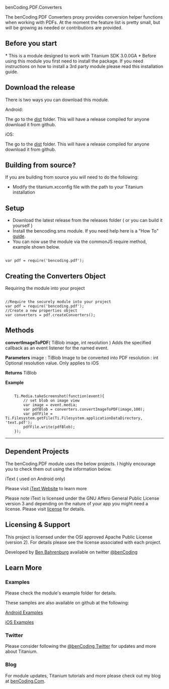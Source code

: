 
benCoding.PDF.Converters

The benCoding.PDF Converters proxy provides conversion helper functions when working with PDFs.  At the moment the feature list is pretty small, but will be growing as needed or contributions are provided. 

<h2>Before you start</h2>
* This is a module designed to work with Titanium SDK 3.0.0GA
* Before using this module you first need to install the package. If you need instructions on how to install a 3rd party module please read this installation guide.

<h2>Download the release</h2>

There is two ways you can download this module. 

Android:

The go to the [dist](https://github.com/benbahrenburg/benCoding.PDF/tree/master/Android/dist) folder. This will have a release compiled for anyone download it from github.

iOS: 

The go to the [dist](https://github.com/benbahrenburg/benCoding.PDF/tree/master/iOS/dist) folder. This will have a release compiled for anyone download it from github.


<h2>Building from source?</h2>

If you are building from source you will need to do the following:
* Modify the titanium.xcconfig file with the path to your Titanium installation

<h2>Setup</h2>

* Download the latest release from the releases folder ( or you can build it yourself )
* Install the bencoding.sms module. If you need help here is a "How To" [guide](https://wiki.appcelerator.org/display/guides/Configuring+Apps+to+Use+Modules). 
* You can now use the module via the commonJS require method, example shown below.

<pre><code>
var pdf = require('bencoding.pdf');
</code></pre>

<h2>Creating the Converters Object</h2>

Requiring the module into your project

<pre><code>
//Require the securely module into your project
var pdf = require('bencoding.pdf');
//Create a new properties object
var converters = pdf.createConverters();
</code></pre>

<h2>Methods</h2>

<b>convertImageToPDF</b>( TiBlob image, int resolution )
Adds the specified callback as an event listener for the named event.

<b>Parameters</b>
image : TiBlob
Image to be converted into PDF
resolution : int
Optional resolution value. Only applies to iOS

<b>Returns</b>
TiBlob

<b>Example</b>
<pre><code>
	Ti.Media.takeScreenshot(function(event){
		// set blob on image view
		var image = event.media;
		var pdfBlob = converters.convertImageToPDF(image,100);
		var pdfFile = Ti.Filesystem.getFile(Ti.Filesystem.applicationDataDirectory, 'text.pdf');
		pdfFile.write(pdfBlob);	
	});
</code></pre>

----


<h2>Dependent Projects</h2>
The benCoding.PDF module uses the below projects.  I highly encourage you to check them out using the information below.

iText ( used on Android only) 

Please visit [iText Website](http://itextpdf.com) to learn more

Please note iText is licensed under the GNU Affero General Public License version 3 and depending on the nature of your app you might need a license. Please visit [license](http://itextpdf.com/terms-of-use/index.php) for details.


<h2>Licensing & Support</h2>

This project is licensed under the OSI approved Apache Public License (version 2). For details please see the license associated with each project.

Developed by [Ben Bahrenburg](http://bahrenburgs.com) available on twitter [@benCoding](http://twitter.com/benCoding)

<h2>Learn More</h2>

<h3>Examples</h3>
Please check the module's example folder for details. 

These samples are also available on github at the following:

[Android Examples](https://github.com/benbahrenburg/benCoding.PDF/tree/master/Android/example) 

[iOS Examples](https://github.com/benbahrenburg/benCoding.PDF/tree/master/iOS/example) 


<h3>Twitter</h3>

Please consider following the [@benCoding Twitter](http://www.twitter.com/benCoding) for updates 
and more about Titanium.

<h3>Blog</h3>

For module updates, Titanium tutorials and more please check out my blog at [benCoding.Com](http://benCoding.com).